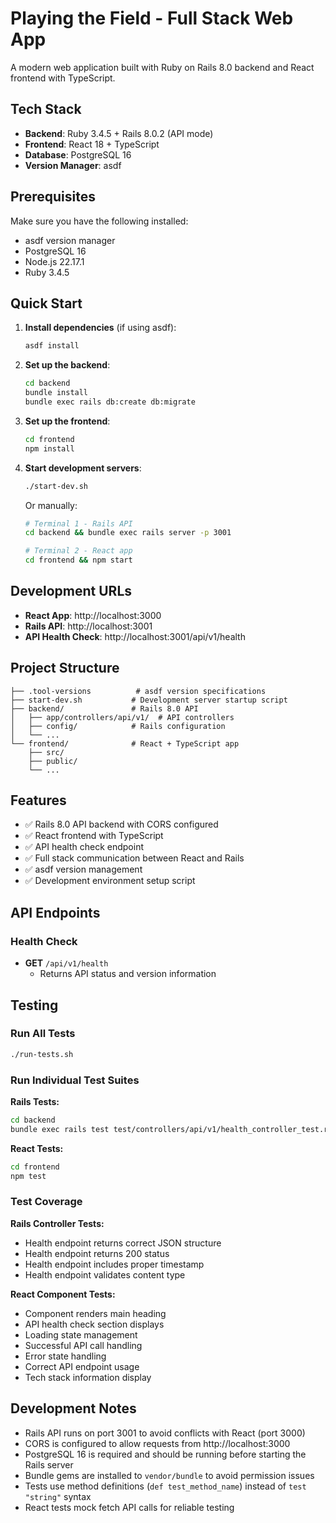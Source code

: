 # Playing the Field - Full Stack Web App

A modern web application built with Ruby on Rails 8.0 backend and React frontend with TypeScript.

## Tech Stack

- **Backend**: Ruby 3.4.5 + Rails 8.0.2 (API mode)
- **Frontend**: React 18 + TypeScript
- **Database**: PostgreSQL 16
- **Version Manager**: asdf

## Prerequisites

Make sure you have the following installed:
- asdf version manager
- PostgreSQL 16
- Node.js 22.17.1
- Ruby 3.4.5

## Quick Start

1. **Install dependencies** (if using asdf):
   ```bash
   asdf install
   ```

2. **Set up the backend**:
   ```bash
   cd backend
   bundle install
   bundle exec rails db:create db:migrate
   ```

3. **Set up the frontend**:
   ```bash
   cd frontend
   npm install
   ```

4. **Start development servers**:
   ```bash
   ./start-dev.sh
   ```

   Or manually:
   ```bash
   # Terminal 1 - Rails API
   cd backend && bundle exec rails server -p 3001
   
   # Terminal 2 - React app
   cd frontend && npm start
   ```

## Development URLs

- **React App**: http://localhost:3000
- **Rails API**: http://localhost:3001
- **API Health Check**: http://localhost:3001/api/v1/health

## Project Structure

```
├── .tool-versions          # asdf version specifications
├── start-dev.sh           # Development server startup script
├── backend/               # Rails 8.0 API
│   ├── app/controllers/api/v1/  # API controllers
│   ├── config/            # Rails configuration
│   └── ...
└── frontend/              # React + TypeScript app
    ├── src/
    ├── public/
    └── ...
```

## Features

- ✅ Rails 8.0 API backend with CORS configured
- ✅ React frontend with TypeScript
- ✅ API health check endpoint
- ✅ Full stack communication between React and Rails
- ✅ asdf version management
- ✅ Development environment setup script

## API Endpoints

### Health Check
- **GET** `/api/v1/health`
  - Returns API status and version information

## Testing

### Run All Tests
```bash
./run-tests.sh
```

### Run Individual Test Suites

**Rails Tests:**
```bash
cd backend
bundle exec rails test test/controllers/api/v1/health_controller_test.rb
```

**React Tests:**
```bash
cd frontend
npm test
```

### Test Coverage

**Rails Controller Tests:**
- Health endpoint returns correct JSON structure
- Health endpoint returns 200 status
- Health endpoint includes proper timestamp
- Health endpoint validates content type

**React Component Tests:**
- Component renders main heading
- API health check section displays
- Loading state management
- Successful API call handling
- Error state handling
- Correct API endpoint usage
- Tech stack information display

## Development Notes

- Rails API runs on port 3001 to avoid conflicts with React (port 3000)
- CORS is configured to allow requests from http://localhost:3000
- PostgreSQL 16 is required and should be running before starting the Rails server
- Bundle gems are installed to `vendor/bundle` to avoid permission issues
- Tests use method definitions (`def test_method_name`) instead of `test "string"` syntax
- React tests mock fetch API calls for reliable testing